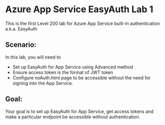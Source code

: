 # Azure App Service EasyAuth Lab 1

This is the first Level 200 lab for Azure App Service built-in authentication a.k.a. EasyAuth  

## Scenario:
In this lab, you will need to 
- Set up EasyAuth for App Service using Advanced method
- Ensure access token is the format of JWT token
- Configure noAuth.html page to be accessible without the need for signing into the App Service.

## Goal:
Your goal is to set up EasyAuth for App Service, get access tokens and make a particular endpoint be accessible without authentication.
